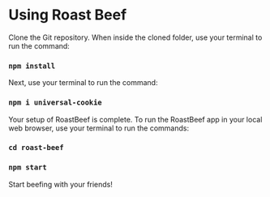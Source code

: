 # Using Roast Beef

Clone the Git repository. When inside the cloned folder, use your terminal to run the command: 

### `npm install`

Next, use your terminal to run the command:

### `npm i universal-cookie`

Your setup of RoastBeef is complete. To run the RoastBeef app in your local web browser, use your terminal to run the commands:

### `cd roast-beef`
### `npm start`

Start beefing with your friends!
